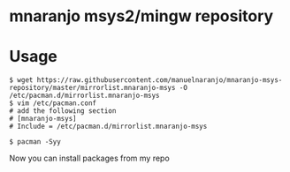 # mnaranjo msys2/mingw repository

# Usage

    $ wget https://raw.githubusercontent.com/manuelnaranjo/mnaranjo-msys-repository/master/mirrorlist.mnaranjo-msys -O /etc/pacman.d/mirrorlist.mnaranjo-msys
    $ vim /etc/pacman.conf
    # add the following section
    # [mnaranjo-msys]
    # Include = /etc/pacman.d/mirrorlist.mnaranjo-msys

    $ pacman -Syy

Now you can install packages from my repo
